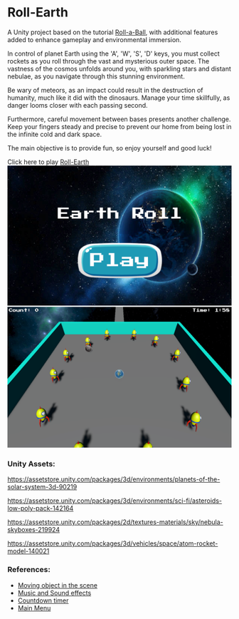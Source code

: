 # Roll-Earth
A Unity project based on the tutorial [Roll-a-Ball](https://learn.unity.com/project/roll-a-ball?uv=2022.3), with additional features added to enhance gameplay and environmental immersion.

In control of planet Earth using the 'A', 'W', 'S', 'D' keys, you must collect rockets as you roll through the vast and mysterious outer space. The vastness of the cosmos unfolds around you, with sparkling stars and distant nebulae, as you navigate through this stunning environment.

Be wary of meteors, as an impact could result in the destruction of humanity, much like it did with the dinosaurs. Manage your time skillfully, as danger looms closer with each passing second.

Furthermore, careful movement between bases presents another challenge. Keep your fingers steady and precise to prevent our home from being lost in the infinite cold and dark space.

The main objective is to provide fun, so enjoy yourself and good luck!

Click here to play [Roll-Earth](https://adneycm.itch.io/roll-earth-adneycm)
![Roll-Earth](mainmenu.png)
![Gameplay](gameplay.png)


### Unity Assets:
https://assetstore.unity.com/packages/3d/environments/planets-of-the-solar-system-3d-90219

https://assetstore.unity.com/packages/3d/environments/sci-fi/asteroids-low-poly-pack-142164

https://assetstore.unity.com/packages/2d/textures-materials/sky/nebula-skyboxes-219924

https://assetstore.unity.com/packages/3d/vehicles/space/atom-rocket-model-140021


### References:

- [Moving object in the scene](https://www.youtube.com/watch?v=32JkMANaMpk)
- [Music and Sound effects](https://www.youtube.com/watch?v=N8whM1GjH4w&t=437s)
- [Countdown timer](https://www.youtube.com/watch?v=POq1i8FyRyQ&t=185s)
- [Main Menu](https://www.youtube.com/watch?v=DX7HyN7oJjE&t=128s)
